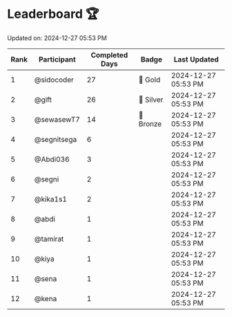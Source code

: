 # Leaderboard 🏆

Updated on: 2024-12-27 05:53 PM

| Rank | Participant       | Completed Days | Badge      | Last Updated         |
|------|-------------------|----------------|------------|----------------------|
| 1    | @sidocoder        | 27             | 🏅 Gold     | 2024-12-27 05:53 PM |
| 2    | @gift             | 26             | 🥈 Silver   | 2024-12-27 05:53 PM |
| 3    | @sewasewT7        | 14             | 🥉 Bronze   | 2024-12-27 05:53 PM |
| 4    | @segnitsega       | 6              |            | 2024-12-27 05:53 PM |
| 5    | @Abdi036          | 3              |            | 2024-12-27 05:53 PM |
| 6    | @segni            | 2              |            | 2024-12-27 05:53 PM |
| 7    | @kika1s1          | 2              |            | 2024-12-27 05:53 PM |
| 8    | @abdi             | 1              |            | 2024-12-27 05:53 PM |
| 9    | @tamirat          | 1              |            | 2024-12-27 05:53 PM |
| 10   | @kiya             | 1              |            | 2024-12-27 05:53 PM |
| 11   | @sena             | 1              |            | 2024-12-27 05:53 PM |
| 12   | @kena             | 1              |            | 2024-12-27 05:53 PM |

